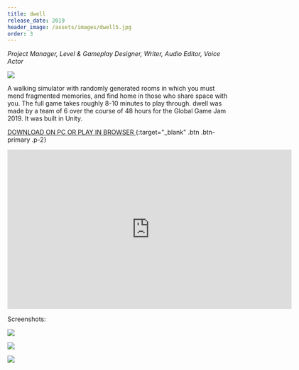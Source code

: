 ```yaml
---
title: dwell
release_date: 2019
header_image: /assets/images/dwell5.jpg
order: 3
---
```

_Project Manager, Level & Gameplay Designer, Writer, Audio Editor, Voice Actor_

![](/assets/images/dwell1.jpg)

A walking simulator with randomly generated rooms in which you must mend fragmented memories, and find home in those who share space with you. The full game takes roughly 8-10 minutes to play through. dwell was made by a team of 6 over the course of 48 hours for the Global Game Jam 2019. It was built in Unity.
<br>

[DOWNLOAD ON PC OR PLAY IN BROWSER ](https://katietdyer.itch.io/dwell){:target="_blank" .btn .btn-primary .p-2}

<iframe src="https://player.vimeo.com/video/324784300" width="640" height="360" frameborder="0" allow="autoplay; fullscreen" allowfullscreen></iframe>

Screenshots:

![](/assets/images/dwell2.jpg)

![](/assets/images/dwell3.jpg)

![](/assets/images/dwell4.jpg)
